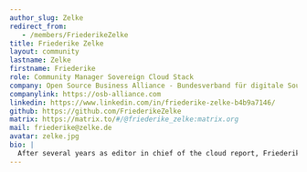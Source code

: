 ```yaml
---
author_slug: Zelke
redirect_from:
   - /members/FriederikeZelke
title: Friederike Zelke
layout: community
lastname: Zelke
firstname: Friederike
role: Community Manager Sovereign Cloud Stack
company: Open Source Business Alliance - Bundesverband für digitale Souveränität e.V.
companylink: https://osb-alliance.com
linkedin: https://www.linkedin.com/in/friederike-zelke-b4b9a7146/
github: https://github.com/FriederikeZelke
matrix: https://matrix.to/#/@friederike_zelke:matrix.org
mail: friederike@zelke.de
avatar: zelke.jpg
bio: |
  After several years as editor in chief of the cloud report, Friederike joined the SCS team as Community Manager in April 2023. Her focus was and will be on free and open source technology, on sovereignty, openness, collaboration, security, and sustainability. With all these topics she wants to get and keep people interested, informed, involved and inspired to engage in SCS, open source and open operations.
---
```

